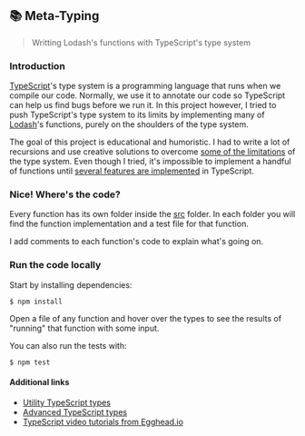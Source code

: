 ## 📚 Meta-Typing

> Writting Lodash's functions with TypeScript's type system

### Introduction

[TypeScript](https://github.com/Microsoft/TypeScript)'s type system is a programming language that runs when we compile our code. Normally, we use it to annotate our code so TypeScript can help us find bugs before we run it. In this project however, I tried to push TypeScript's type system to its limits by implementing many of [Lodash](https://github.com/lodash/lodash)'s functions, purely on the shoulders of the type system.

The goal of this project is educational and humoristic. I had to write a lot of recursions and use creative solutions to overcome [some of the limitations](https://github.com/microsoft/TypeScript/issues/28663) of the type system. Even though I tried, it's impossible to implement a handful of functions until [several features are implemented](https://github.com/microsoft/TypeScript/issues/1213) in TypeScript.

### Nice! Where's the code?

Every function has its own folder inside the [src]() folder. In each folder you will find the function implementation and a test file for that function.

I add comments to each function's code to explain what's going on.

<!-- Here's the list of currently implemented functions. -->

### Run the code locally

Start by installing dependencies:

```
$ npm install
```

Open a file of any function and hover over the types to see the results of "running" that function with some input.

You can also run the tests with:

```
$ npm test
```

#### Additional links

- [Utility TypeScript types](https://www.typescriptlang.org/docs/handbook/utility-types.html)
- [Advanced TypeScript types](https://www.typescriptlang.org/docs/handbook/advanced-types.html)
- [TypeScript video tutorials from Egghead.io](https://egghead.io/browse/languages/typescript)
